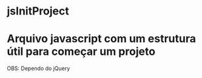 # jsInitProject
# Arquivo javascript com um estrutura útil para começar um projeto

OBS: Dependo do jQuery
